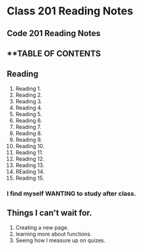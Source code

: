 # Class 201 Reading Notes

## Code 201 Reading Notes

## **TABLE OF CONTENTS

## **Reading**
  1. Reading 1. 
  1. Reading 2.
  1. Reading 3.
  1. Reading 4.
  1. Reading 5.
  1. Reading 6.
  1. Reading 7.
  1. Reading 8.
  1. Reading 9.
  1. Reading 10.
  1. Reading 11.
  1. Reading 12.
  1. Reading 13.
  1. REading 14.
  1. Reading 15.



### I find myself WANTING to study after class.

## Things I can't wait for.
  1. Creating a new page.
  1. learning more about functions.
  1. Seeing how I measure up on     quizes.
